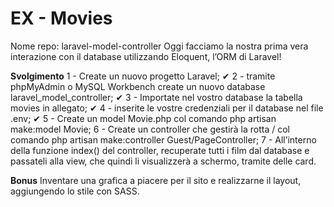 # EX - Movies
Nome repo: laravel-model-controller
Oggi facciamo la nostra prima vera interazione con il database utilizzando Eloquent, l’ORM di Laravel!

**Svolgimento**
1 - Create un nuovo progetto Laravel; ✔
2 - tramite phpMyAdmin o MySQL Workbench create un nuovo database laravel_model_controller; ✔
3 - Importate nel vostro database la tabella movies in allegato; ✔
4 - inserite le vostre credenziali per il database nel file .env; ✔
5 - Create un model Movie.php col comando php artisan make:model Movie;
6 - Create un controller che gestirà la rotta / col comando
    php artisan make:controller Guest/PageController;
7 - All’interno della funzione index() del controller, recuperate tutti i film dal database e passateli alla view, che quindi li visualizzerà a schermo, tramite delle card.

**Bonus**
Inventare una grafica a piacere per il sito e realizzarne il layout, aggiungendo lo stile con SASS.